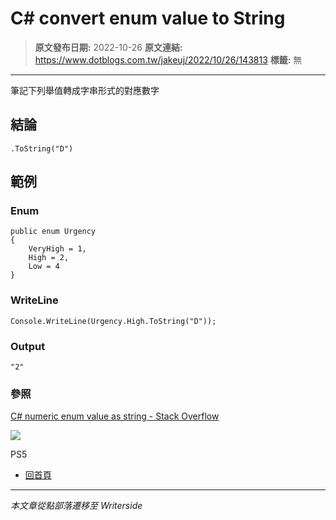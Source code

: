 # C# convert enum value to String

> **原文發布日期:** 2022-10-26
> **原文連結:** https://www.dotblogs.com.tw/jakeuj/2022/10/26/143813
> **標籤:** 無

---

筆記下列舉值轉成字串形式的對應數字

## 結論

`.ToString("D")`

## 範例

### Enum

```
public enum Urgency
{
    VeryHigh = 1,
    High = 2,
    Low = 4
}
```

### WriteLine

```
Console.WriteLine(Urgency.High.ToString("D"));
```

### Output

```
"2"
```

### 參照

[C# numeric enum value as string - Stack Overflow](https://stackoverflow.com/questions/3444699/c-sharp-numeric-enum-value-as-string)

![](https://card.psnprofiles.com/1/jakeuj.png)

PS5

* [回首頁](/jakeuj)

---

*本文章從點部落遷移至 Writerside*
